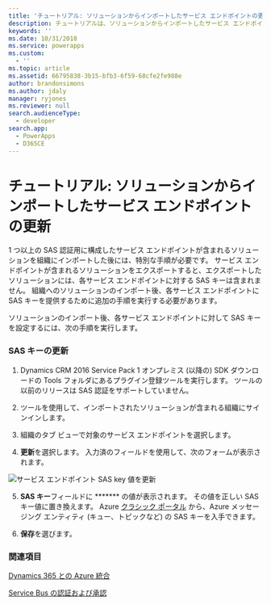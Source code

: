 ```yaml
---
title: 'チュートリアル: ソリューションからインポートしたサービス エンドポイントの更新 (Common Data Service) | Microsoft Docs'
description: チュートリアルは、ソリューションからインポートしたサービス エンドポイントの更新方法を示します。
keywords: ''
ms.date: 10/31/2018
ms.service: powerapps
ms.custom:
  - ''
ms.topic: article
ms.assetid: 66795838-3b15-bfb3-6f59-68cfe2fe988e
author: brandonsimons
ms.author: jdaly
manager: ryjones
ms.reviewer: null
search.audienceType:
  - developer
search.app:
  - PowerApps
  - D365CE
---
```


# <a name="tutorial-update-a-service-endpoint-imported-from-a-solution"></a>チュートリアル: ソリューションからインポートしたサービス エンドポイントの更新

<!-- https://docs.microsoft.com/dynamics365/customer-engagement/developer/walkthrough-update-service-endpoint-imported-solution -->

1 つ以上の SAS 認証用に構成したサービス エンドポイントが含まれるソリューションを組織にインポートした後には、特別な手順が必要です。 サービス エンドポイントが含まれるソリューションをエクスポートすると、エクスポートしたソリューションには、各サービス エンドポイントに対する SAS キーは含まれません。 組織へのソリューションのインポート後、各サービス エンドポイントに SAS キーを提供するために追加の手順を実行する必要があります。  
  
 ソリューションのインポート後、各サービス エンドポイントに対して SAS キーを設定するには、次の手順を実行します。  
  
### <a name="update-the-sas-key"></a>SAS キーの更新  
  
1.  Dynamics CRM 2016 Service Pack 1 オンプレミス (以降の) SDK ダウンロードの Tools フォルダにあるプラグイン登録ツールを実行します。 ツールの以前のリリースは SAS 認証をサポートしていません。  
  
2.  ツールを使用して、インポートされたソリューションが含まれる組織にサインインします。  
  
3.  組織のタブ ビューで対象のサービス エンドポイントを選択します。  
  
4.  **更新**を選択します。 入力済のフィールドを使用して、次のフォームが表示されます。  
  
 ![サービス エンドポイント SAS key 値を更新](media/sas-key.PNG "サービス エンドポイント SAS key 値を更新")  
  
5.  **SAS キー**フィールドに ******* の値が表示されます。  その値を正しい SAS キー値に置き換えます。 Azure [クラシック ポータル](http://manage.windowsazure.com) から、Azure メッセージング エンティティ (キュー、トピックなど) の SAS キーを入手できます。  
  
6.  **保存**を選びます。  
  
### <a name="see-also"></a>関連項目  
[Dynamics 365 との Azure 統合](azure-integration.md)

 [Service Bus の認証および承認](https://azure.microsoft.com/documentation/articles/service-bus-authentication-and-authorization/)
